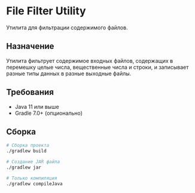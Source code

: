 # File Filter Utility

Утилита для фильтрации содержимого файлов.

## Назначение

Утилита фильтрует содержимое входных файлов, содержащих в перемешку целые числа, вещественные числа и строки, и записывает разные типы данных в разные выходные файлы.

## Требования

- Java 11 или выше
- Gradle 7.0+ (опционально)

## Сборка

```bash
# Сборка проекта
./gradlew build

# Создание JAR файла
./gradlew jar

# Только компиляция
./gradlew compileJava
